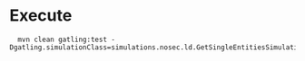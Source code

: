# Execute
```shell
  mvn clean gatling:test -Dgatling.simulationClass=simulations.nosec.ld.GetSingleEntitiesSimulation 
```